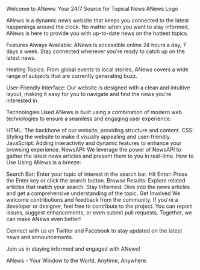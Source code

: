Welcome to ANews: Your 24/7 Source for Topical News
ANews Logo

ANews is a dynamic news website that keeps you connected to the latest happenings around the clock. No matter when you want to stay informed, ANews is here to provide you with up-to-date news on the hottest topics.

Features
Always Available: ANews is accessible online 24 hours a day, 7 days a week. Stay connected whenever you're ready to catch up on the latest news.

Heating Topics: From global events to local stories, ANews covers a wide range of subjects that are currently generating buzz.

User-Friendly Interface: Our website is designed with a clean and intuitive layout, making it easy for you to navigate and find the news you're interested in.

Technologies Used
ANews is built using a combination of modern web technologies to ensure a seamless and engaging user experience:

HTML: The backbone of our website, providing structure and content.
CSS: Styling the website to make it visually appealing and user-friendly.
JavaScript: Adding interactivity and dynamic features to enhance your browsing experience.
NewsAPI: We leverage the power of NewsAPI to gather the latest news articles and present them to you in real-time.
How to Use
Using ANews is a breeze:

Search Bar: Enter your topic of interest in the search bar.
Hit Enter: Press the Enter key or click the search button.
Browse Results: Explore related articles that match your search.
Stay Informed: Dive into the news articles and get a comprehensive understanding of the topic.
Get Involved
We welcome contributions and feedback from the community. If you're a developer or designer, feel free to contribute to the project. You can report issues, suggest enhancements, or even submit pull requests. Together, we can make ANews even better!

Connect with us on Twitter and Facebook to stay updated on the latest news and announcements.

Join us in staying informed and engaged with ANews!

ANews - Your Window to the World, Anytime, Anywhere.
